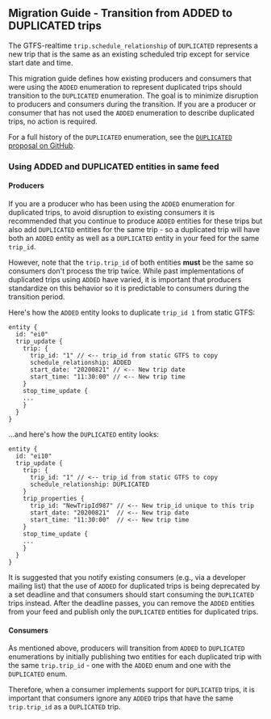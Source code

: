 ## Migration Guide - Transition from ADDED to DUPLICATED trips 

The GTFS-realtime `trip.schedule_relationship` of `DUPLICATED` represents a new trip that is the same as an existing scheduled trip except for service start date and time. 

This migration guide defines how existing producers and consumers that were using the `ADDED` enumeration to represent duplicated trips should transition to the `DUPLICATED` enumeration. The goal is to minimize disruption to producers and consumers during the transition. If you are a producer or consumer that has not used the `ADDED` enumeration to describe duplicated trips, no action is required. 

For a full history of the `DUPLICATED` enumeration, see the [`DUPLICATED` proposal on GitHub](https://github.com/google/transit/pull/221).

### Using ADDED and DUPLICATED entities in same feed

#### Producers

If you are a producer who has been using the `ADDED` enumeration for duplicated trips, to avoid disruption to existing consumers it is recommended that you continue to produce `ADDED` entities for these trips but also add `DUPLICATED` entities for the same trip - so a duplicated trip will have both an `ADDED` entity as well as a `DUPLICATED` entity in your feed for the same `trip_id`.  

However, note that the `trip.trip_id` of both entities **must** be the same so consumers don't process the trip twice. While past implementations of duplicated trips using `ADDED` have varied, it is important that producers standardize on this behavior so it is predictable to consumers during the transition period.

Here's how the `ADDED` entity looks to duplicate `trip_id 1` from static GTFS:

~~~
entity {
  id: "ei0"
  trip_update {
    trip: {
      trip_id: "1" // <-- trip_id from static GTFS to copy
      schedule_relationship: ADDED
      start_date: "20200821" // <-- New trip date
      start_time: "11:30:00" // <-- New trip time
    }
    stop_time_update {
	...
    }
  }
}
~~~

...and here's how the `DUPLICATED` entity looks:

~~~
entity {
  id: "ei10"
  trip_update {
    trip: {
      trip_id: "1" // <-- trip_id from static GTFS to copy
      schedule_relationship: DUPLICATED
    }
    trip_properties {
      trip_id: "NewTripId987" // <-- New trip_id unique to this trip
      start_date: "20200821"  // <-- New trip date
      start_time: "11:30:00"  // <-- New trip time
    }
    stop_time_update {
	...
    }
  }
}
~~~

It is suggested that you notify existing consumers (e.g., via a developer mailing list) that the use of `ADDED` for duplicated trips is being deprecated by a set deadline and that consumers should start consuming the `DUPLICATED` trips instead. After the deadline passes, you can remove the `ADDED` entities from your feed and publish only the `DUPLICATED` entities for duplicated trips.

#### Consumers

As mentioned above, producers will transition from `ADDED` to `DUPLICATED` enumerations by initially publishing two entities for each duplicated trip with the same `trip.trip_id` - one with the `ADDED` enum and one with the `DUPLICATED` enum. 

Therefore, when a consumer implements support for `DUPLICATED` trips, it is important that consumers ignore any `ADDED` trips that have the same `trip.trip_id` as a `DUPLICATED` trip.